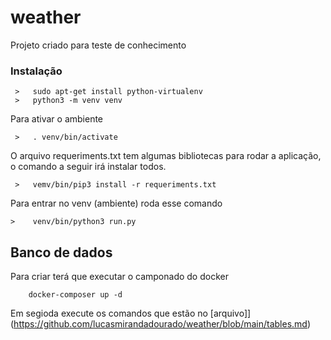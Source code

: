 # weather
Projeto criado para teste de conhecimento

### Instalação

```
 >   sudo apt-get install python-virtualenv
 >   python3 -m venv venv
```
Para ativar o ambiente
```
 >   . venv/bin/activate 
```

O arquivo requeriments.txt tem algumas bibliotecas para rodar a aplicação, o comando a seguir irá instalar todos.
```
 >   vemv/bin/pip3 install -r requeriments.txt
```
Para entrar no venv (ambiente) roda esse comando
```
>    venv/bin/python3 run.py
```
## Banco de dados
Para criar terá que executar o camponado do docker
```
    docker-composer up -d
``` 
Em segioda execute os comandos que estão no [arquivo]](https://github.com/lucasmirandadourado/weather/blob/main/tables.md)
